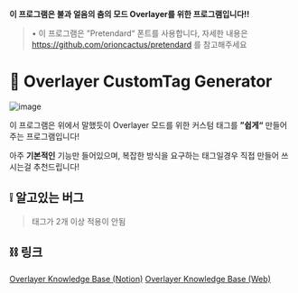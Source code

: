 **이 프로그램은 불과 얼음의 춤의 모드 Overlayer를 위한 프로그램입니다!!**

> • 이 프로그램은 ”Pretendard“ 폰트를 사용합니다, 자세한 내용은 https://github.com/orioncactus/pretendard 를 참고해주세요 

# 📑 Overlayer CustomTag Generator
![image](https://user-images.githubusercontent.com/89384053/236586969-b833ae06-97f0-476f-ab98-96b18f1daaf6.png)

이 프로그램은 위에서 말했듯이 Overlayer 모드를 위한 커스텀 태그를 **”쉽게“** 만들어주는 프로그램입니다!

아주 **기본적인** 기능만 들어있으며, 복잡한 방식을 요구하는 태그일경우 직접 만들어 쓰시는걸 추천드립니다!

## ❕ 알고있는 버그

> 태그가 2개 이상 적용이 안됨

## ⛓️ 링크
[Overlayer Knowledge Base (Notion)](https://overlayer.notion.site/Overlayer-Knowledge-Base-a06a2947f8bd44e098189a9d3c28ac49)
[Overlayer Knowledge Base (Web)](https://overlayerwiki.github.io/)